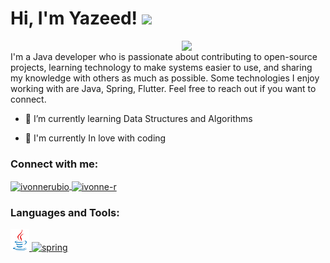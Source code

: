 
# Hi, I'm Yazeed! <img src="https://raw.githubusercontent.com/MartinHeinz/MartinHeinz/master/wave.gif" width="30px">

<img align='right' src = "https://avatars.githubusercontent.com/u/27763480?s=400&u=359cc49d5b72c7f6fd3a338ef1166a3b854c3a3d&v=4" width = "230">

<br>
I'm a Java developer who is passionate about contributing to open-source projects, learning technology to make systems easier to use, and sharing my knowledge with others as much as possible. Some technologies I enjoy working with are Java, Spring, Flutter. Feel free to reach out if you want to connect.

<!--
Here are some ideas to get you started:

- 🔭 I’m currently working on ...
- 🌱 I’m currently learning ...
- 👯 I’m looking to collaborate on ...
- 🤔 I’m looking for help with ...
- 💬 Ask me about ...
- 📫 How to reach me: ...
- 😄 Pronouns: ...
- ⚡ Fun fact: ...
-->

- 🌱 I’m currently learning Data Structures and Algorithms

- 🌱 I'm currently In love with coding

<h3 align="left">Connect with me:</h3>
<p align="left">
<a href="https://www.linkedin.com/in/prgyazeedali/" target="_blank">
    <img align="center" src="https://raw.githubusercontent.com/rahuldkjain/github-profile-readme-generator/master/src/images/icons/Social/linked-in-alt.svg" alt="ivonnerubio" height="25" width="35" />
  </a>
<a href="https://stackoverflow.com/users/8736602/yali" target="_blank">
   <img align="center" src="https://raw.githubusercontent.com/rahuldkjain/github-profile-readme-generator/master/src/images/icons/Social/stack-overflow.svg" alt="ivonne-r" height="25" width="35" />
  </a>
</p>

<h3 align="left">Languages and Tools:</h3>
<p align="left">
  <a href="https://www.oracle.com/java" target="_blank" rel="noreferrer">
    <img src="https://raw.githubusercontent.com/devicons/devicon/master/icons/java/java-original.svg" alt="java" width="30" height="35"/>
  </a> 
  <a href="https://spring.io/" target="_blank" rel="noreferrer">
   <img src="https://www.vectorlogo.zone/logos/springio/springio-icon.svg" alt="spring" width="30" height="30" target="_blank"/> 
  </a> 
 </p>
